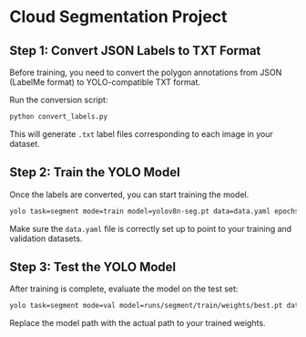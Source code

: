 # Cloud Segmentation Project

## Step 1: Convert JSON Labels to TXT Format

Before training, you need to convert the polygon annotations from JSON (LabelMe format) to YOLO-compatible TXT format.

Run the conversion script:

```bash
python convert_labels.py
```

This will generate `.txt` label files corresponding to each image in your dataset.

## Step 2: Train the YOLO Model

Once the labels are converted, you can start training the model.

```bash
yolo task=segment mode=train model=yolov8n-seg.pt data=data.yaml epochs=100 imgsz=640
```

Make sure the `data.yaml` file is correctly set up to point to your training and validation datasets.

## Step 3: Test the YOLO Model

After training is complete, evaluate the model on the test set:

```bash
yolo task=segment mode=val model=runs/segment/train/weights/best.pt data=data.yaml
```

Replace the model path with the actual path to your trained weights.

